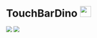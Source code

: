 # TouchBarDino <img src="Resources/Icon.png" width="30">
<img src="GitHub/poster.png">
<img src="GitHub/play.gif">

